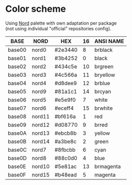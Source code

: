 # Color scheme

Using [Nord](https://arcticicestudio.github.io/nord/) palette
with own adaptation per package  
(not using individual "official" repositories config).

| BASE   | NORD   | HEX     | 16 | ANSI NAME |
|--------|--------|---------|----|-----------|
| base00 | nord0  | #2e3440 |  8 | brblack   |
| base01 | nord1  | #3b4252 |  0 | black     |
| base02 | nord2  | #434c5e | 10 | brgreen   |
| base03 | nord3  | #4c566a | 11 | bryellow  |
| base04 | nord4  | #d8dee9 | 12 | brblue    |
| base05 | nord9  | #81a1c1 | 14 | brcyan    |
| base06 | nord5  | #e5e9f0 |  7 | white     |
| base07 | nord6  | #eceff4 | 15 | brwhite   |
| base08 | nord11 | #bf616a |  1 | red       |
| base09 | nord12 | #d08770 |  9 | brred     |
| base0A | nord13 | #ebcb8b |  3 | yellow    |
| base0B | nord14 | #a3be8c |  2 | green     |
| base0C | nord7  | #8fbcbb |  6 | cyan      |
| base0D | nord8  | #88c0d0 |  4 | blue      |
| base0E | nord10 | #5e81ac | 13 | brmagenta |
| base0F | nord15 | #b48ead |  5 | magenta   |
